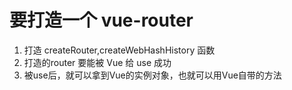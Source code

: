# 要打造一个 vue-router 
1. 打造 createRouter,createWebHashHistory 函数
2. 打造的router 要能被 Vue 给 use 成功
3. 被use后，就可以拿到Vue的实例对象，也就可以用Vue自带的方法